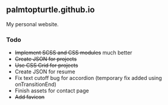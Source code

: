 ## palmtopturtle.github.io
My personal website.

### Todo
* ~~Implement SCSS and CSS modules~~ much better
* ~~Create JSON for projects~~
* ~~Use CSS Grid for projects~~
* Create JSON for resume
* Fix text cutoff bug for accordion (temporary fix added using onTransitionEnd)
* Finish assets for contact page
* ~~Add favicon~~
